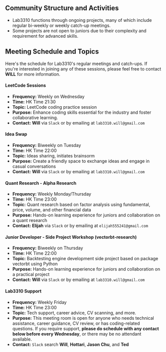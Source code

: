 ## Community Structure and Activities

- Lab3310 functions through ongoing projects, many of which include regular bi-weekly or weekly catch-up meetings.
- Some projects are not open to juniors due to their complexity and requirement for advanced skills.

## Meeting Schedule and Topics

Here's the schedule for Lab3310's regular meetings and catch-ups. 
If you're interested in joining any of these sessions, please feel free to contact **WILL** for more information.

#### LeetCode Sessions

- **Frequency:** Weekly on Wednesday
- **Time:** HK Time 21:30
- **Topic:** LeetCode coding practice session
- **Purpose:** Enhance coding skills essential for the industry and foster collaborative learning.
- **Contact:**  **Will** via `Slack` or by emailing at `lab3310.will@gmail.com`

#### Idea Swap 

- **Frequency:** Biweekly on Tuesday
- **Time:** HK Time 22:00
- **Topic:** Ideas sharing, initiates brainsorm 
- **Purpose:** Create a friendly space to exchange ideas and engage in casual conversations
- **Contact:**  **Will** via `Slack` or by emailing at `lab3310.will@gmail.com`

#### Quant Research - Alpha Research

- **Frequency:** Weekly Monday/Thursday
- **Time:** HK Time 23:00
- **Topic:** Quant research based on factor analysis using fundamental, price, volume, and other financial data
- **Purpose:** Hands-on learning experience for juniors and collaboration on a quant research
- **Contact:**  **Elijah** via `Slack` or by emailing at `elijah555241@gmail.com`

#### Junior Developer - Side Project Workshop (vectorbt-research)

- **Frequency:** Biweekly on Thursday
- **Time:** HK Time 22:00
- **Topic:** Backtesting engine development side project based on package vectorbt using Python
- **Purpose:** Hands-on learning experience for juniors and collaboration on a practical project
- **Contact:**  **Will** via `Slack` or by emailing at `lab3310.will@gmail.com`

#### Lab3310 Support

- **Frequency:** Weekly Friday
- **Time:** HK Time 23:00
- **Topic:** Tech support, career advice, CV scanning, and more.
- **Purpose:** This meeting room is open for anyone who needs technical assistance, career guidance, CV review, or has coding-related questions. If you require support, **please do schedule with any contact below before every Wednesday**, or there may be no attendant available.
- **Contact:**  `Slack` search **Will**, **Hottari**, **Jason Chu**, and **Ted**